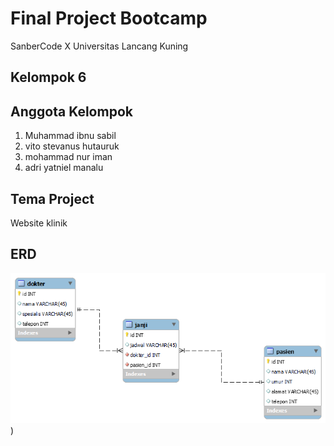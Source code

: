 # Final Project Bootcamp
SanberCode X Universitas Lancang Kuning

## Kelompok 6

## Anggota Kelompok
1. Muhammad ibnu sabil
2. vito stevanus hutauruk
3. mohammad nur iman
4. adri yatniel manalu

## Tema Project
Website klinik

## ERD
![Gambar ERD](ERD/ERD_Klinik.png))



